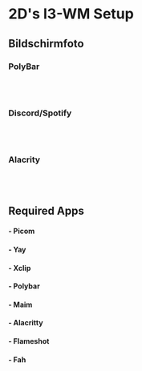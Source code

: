 # 2D's I3-WM Setup
## Bildschirmfoto
### PolyBar

<br>
<br>

### Discord/Spotify

<br>
<br>

### Alacrity

<br>
<br>

## Required Apps
#### - Picom
#### - Yay
#### - Xclip
#### - Polybar
#### - Maim
#### - Alacritty
#### - Flameshot
#### - Fah